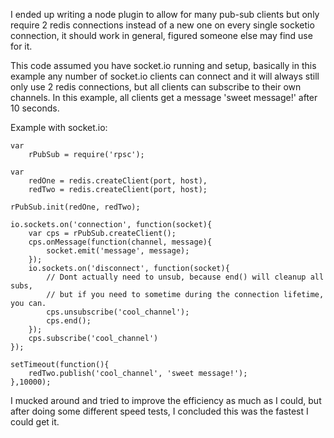 I ended up writing a node plugin to allow for many pub-sub clients but only require 2 redis connections instead of a new one on every single socketio connection, it should work in general, figured someone else may find use for it.

This code assumed you have socket.io running and setup, basically in this example any number of socket.io clients can connect and it will always still only use 2 redis connections, but all clients can subscribe to their own channels. In this example, all clients get a message 'sweet message!' after 10 seconds.

Example with socket.io:

    var
        rPubSub = require('rpsc');

    var 
        redOne = redis.createClient(port, host),
        redTwo = redis.createClient(port, host);

    rPubSub.init(redOne, redTwo);

    io.sockets.on('connection', function(socket){
        var cps = rPubSub.createClient();
        cps.onMessage(function(channel, message){
            socket.emit('message', message);
        });
        io.sockets.on('disconnect', function(socket){
            // Dont actually need to unsub, because end() will cleanup all subs, 
            // but if you need to sometime during the connection lifetime, you can.
            cps.unsubscribe('cool_channel');
            cps.end();
        });
        cps.subscribe('cool_channel')
    });

    setTimeout(function(){
        redTwo.publish('cool_channel', 'sweet message!');
    },10000);
    
I mucked around and tried to improve the efficiency as much as I could, but after doing some different speed tests, I concluded this was the fastest I could get it.
